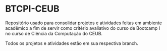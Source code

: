 # BTCPI-CEUB
Repositório usado para consolidar projetos e atividades feitas em ambiente acadêmico a fim de servir como critério avaliativo do curso de Bootcamp I no curso de Ciência da Computação do CEUB.

Todos os projetos e atividades estão em sua respectiva branch.
